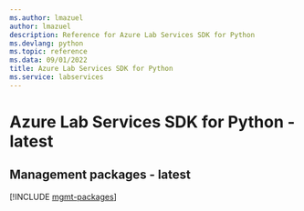 ```yaml
---
ms.author: lmazuel
author: lmazuel
description: Reference for Azure Lab Services SDK for Python
ms.devlang: python
ms.topic: reference
ms.data: 09/01/2022
title: Azure Lab Services SDK for Python
ms.service: labservices
---
```

# Azure Lab Services SDK for Python - latest

## Management packages - latest
[!INCLUDE [mgmt-packages](lab-services-mgmt-index.md)]